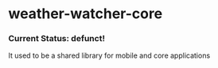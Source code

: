 # weather-watcher-core

### Current Status: defunct!
It used to be a shared library for mobile and core applications